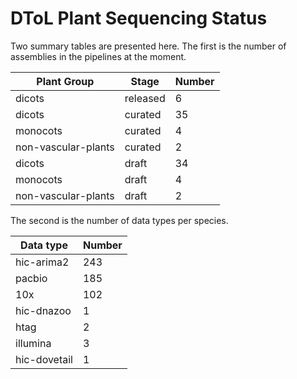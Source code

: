 # DToL Plant Sequencing Status

Two summary tables are presented here. The first is the number of assemblies in the pipelines at the moment.

| Plant Group | Stage | Number |
| --- | --- | --- |
| dicots | released | 6 |
| dicots | curated | 35 |
| monocots | curated | 4 |
| non-vascular-plants | curated | 2 |
| dicots | draft | 34 |
| monocots | draft | 4 |
| non-vascular-plants | draft | 2 |

The second is the number of data types per species.

| Data type | Number |
| --- | --- |
| hic-arima2 | 243 |
| pacbio | 185 |
| 10x | 102 |
| hic-dnazoo | 1 |
| htag | 2 |
| illumina | 3 |
| hic-dovetail | 1 |
